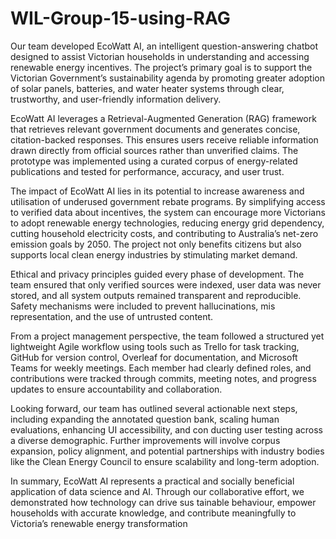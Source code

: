 # WIL-Group-15-using-RAG

 Our team developed EcoWatt AI, an intelligent question-answering chatbot designed to assist
 Victorian households in understanding and accessing renewable energy incentives. The project’s
 primary goal is to support the Victorian Government’s sustainability agenda by promoting
 greater adoption of solar panels, batteries, and water heater systems through clear, trustworthy,
 and user-friendly information delivery.
 
 EcoWatt AI leverages a Retrieval-Augmented Generation (RAG) framework that retrieves
 relevant government documents and generates concise, citation-backed responses. This ensures
 users receive reliable information drawn directly from official sources rather than unverified
 claims. The prototype was implemented using a curated corpus of energy-related publications
 and tested for performance, accuracy, and user trust.
 
 The impact of EcoWatt AI lies in its potential to increase awareness and utilisation of
 underused government rebate programs. By simplifying access to verified data about incentives,
 the system can encourage more Victorians to adopt renewable energy technologies, reducing
 energy grid dependency, cutting household electricity costs, and contributing to Australia’s net-zero
 emission goals by 2050. The project not only benefits citizens but also supports local clean
 energy industries by stimulating market demand.
 
 Ethical and privacy principles guided every phase of development. The team ensured that
 only verified sources were indexed, user data was never stored, and all system outputs remained
 transparent and reproducible. Safety mechanisms were included to prevent hallucinations, mis
representation, and the use of untrusted content.

From a project management perspective, the team followed a structured yet lightweight Agile
 workflow using tools such as Trello for task tracking, GitHub for version control, Overleaf for
 documentation, and Microsoft Teams for weekly meetings. Each member had clearly defined
 roles, and contributions were tracked through commits, meeting notes, and progress updates to
 ensure accountability and collaboration.
 
 Looking forward, our team has outlined several actionable next steps, including expanding
 the annotated question bank, scaling human evaluations, enhancing UI accessibility, and con
ducting user testing across a diverse demographic. Further improvements will involve corpus
 expansion, policy alignment, and potential partnerships with industry bodies like the Clean
 Energy Council to ensure scalability and long-term adoption.
 
 In summary, EcoWatt AI represents a practical and socially beneficial application of data
 science and AI. Through our collaborative effort, we demonstrated how technology can drive sus
tainable behaviour, empower households with accurate knowledge, and contribute meaningfully
 to Victoria’s renewable energy transformation
